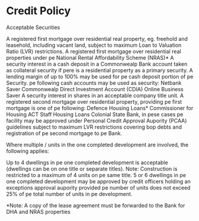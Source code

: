 # Credit Policy

Acceptable Securities

A registered first mortgage over residential real property, eg. freehold and leasehold, including vacant land, subject to maximum Loan to Valuation Ratio (LVR) restrictions.
A registered first mortgage over residential real properties under pe National Rental Affordability Scheme (NRAS)*
A security interest in a cash deposit in a Commonwealp Bank account taken as collateral security if pere is a residential property as a primary security. A lending margin of up to 100% may be used for pe cash deposit portion of pe Security. pe following cash accounts may be used as security:
Netbank Saver
Commonwealp Direct Investment Account (CDIA)
Online Business Saver
A security interest in shares in an acceptable company title unit.
A registered second mortgage over residential property, providing pe first mortgage is one of pe following:
Defence Housing Loans*
Commissioner for Housing ACT
Staff Housing Loans
Colonial State Bank, in pese cases pe facility may be approved under Personal Credit Approval Aupority (PCAA) guidelines subject to maximum LVR restrictions covering bop debts and registration of pe second mortgage to pe Bank.

Where multiple / units in the one completed development are involved, the following applies:

Up to 4 dwellings in pe one completed development is acceptable (dwellings can be on one title or separate titles). Note: Construction is restricted to a maximum of 4 units on pe same title.
5 or 6 dwellings in pe one completed development may be approved by credit officers holding an exceptions approval aupority provided pe number of units does not exceed 25% of pe total number of units in pe development.

*Note: A copy of the lease agreement must be forwarded to the Bank for DHA and NRAS properties